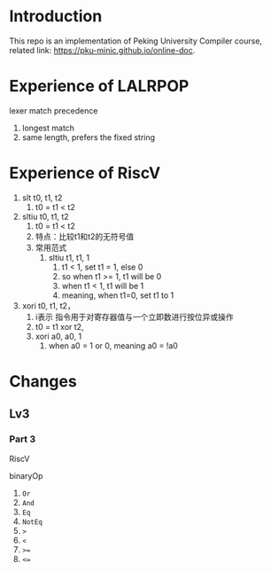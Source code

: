 
# Introduction

This repo is an implementation of Peking University Compiler course, related link: https://pku-minic.github.io/online-doc. 


# Experience of LALRPOP

lexer match precedence
1. longest match
2. same length, prefers the fixed string

# Experience of RiscV

1. slt t0, t1, t2
   1. t0 = t1 < t2
2. sltiu t0, t1, t2
   1. t0 = t1 < t2
   2. 特点：比较t1和t2的无符号值
   3. 常用范式
      1. sltiu t1, t1, 1
         1. t1 < 1, set t1 = 1, else 0
         2. so when t1 >= 1, t1 will be 0
         3. when t1 < 1, t1 will be 1
         4. meaning, when t1=0, set t1 to 1
3. xori t0, t1, t2， 
   1. i表示 指令用于对寄存器值与一个立即数进行按位异或操作
   2. t0 = t1 xor t2, 
   3. xori a0, a0, 1
      1. when a0 = 1 or 0, meaning a0 = !a0

# Changes

## Lv3

### Part 3

RiscV

binaryOp
1. `Or`
2. `And`
3. `Eq`
4. `NotEq`
5. `>`
6. `<`
7. `>=`
8. `<=`